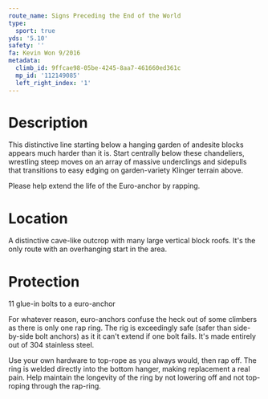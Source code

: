 ```yaml
---
route_name: Signs Preceding the End of the World
type:
  sport: true
yds: '5.10'
safety: ''
fa: Kevin Won 9/2016
metadata:
  climb_id: 9ffcae98-05be-4245-8aa7-461660ed361c
  mp_id: '112149085'
  left_right_index: '1'
---
```

# Description
This distinctive line starting below a hanging garden of andesite blocks appears much harder than it is. Start centrally below these chandeliers, wrestling steep moves on an array of massive underclings and sidepulls that transitions to easy edging on garden-variety Klinger terrain above.

Please help extend the life of the Euro-anchor by rapping.

# Location
A distinctive cave-like outcrop with many large vertical block roofs. It's the only route with an overhanging start in the area.

# Protection
11 glue-in bolts to a euro-anchor

For whatever reason, euro-anchors confuse the heck out of some climbers as there is only one rap ring. The rig is exceedingly safe (safer than side-by-side bolt anchors) as it it can't extend if one bolt fails. It's made entirely out of 304 stainless steel.

Use your own hardware to top-rope as you always would, then rap off. The ring is welded directly into the bottom hanger, making replacement a real pain. Help maintain the longevity of the ring by not lowering off and not top-roping through the rap-ring.
